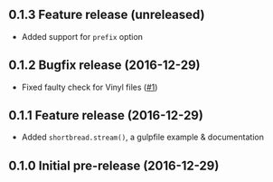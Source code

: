 ## 0.1.3 Feature release (unreleased)
* Added support for `prefix` option

## 0.1.2 Bugfix release (2016-12-29)
* Fixed faulty check for Vinyl files ([#1](https://github.com/jkphl/shortbread/issues/1))

## 0.1.1 Feature release (2016-12-29)
* Added `shortbread.stream()`, a gulpfile example & documentation

## 0.1.0 Initial pre-release (2016-12-29)
